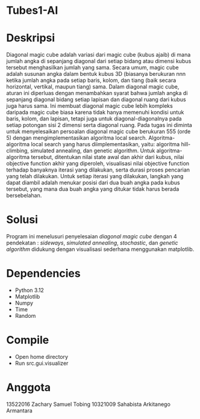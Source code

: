 # Tubes1-AI

# Deskripsi
Diagonal magic cube adalah variasi dari magic cube (kubus ajaib) di mana jumlah angka di sepanjang diagonal dari setiap bidang atau dimensi kubus tersebut menghasilkan jumlah yang sama. Secara umum, magic cube adalah susunan angka dalam bentuk kubus 3D (biasanya berukuran nnn ketika jumlah angka pada setiap baris, kolom, dan tiang (baik secara horizontal, vertikal, maupun tiang) sama.
Dalam diagonal magic cube, aturan ini diperluas dengan menambahkan syarat bahwa jumlah angka di sepanjang diagonal bidang setiap lapisan dan diagonal ruang dari kubus juga harus sama. Ini membuat diagonal magic cube lebih kompleks daripada magic cube biasa karena tidak hanya memenuhi kondisi untuk baris, kolom, dan lapisan, tetapi juga untuk diagonal-diagonalnya pada setiap potongan sisi 2 dimensi serta diagonal ruang.
Pada tugas ini diminta untuk menyelesaikan persoalan diagonal magic cube berukuran   555 (orde 5) dengan mengimplementasikan algoritma local search. Algoritma-algoritma local search yang harus diimplementasikan, yaitu: algoritma hill-climbing, simulated annealing, dan genetic algorithm. Untuk algoritma-algoritma tersebut, ditentukan nilai state awal dan akhir dari kubus, nilai objective function akhir yang diperoleh, visualisasi nilai objective function terhadap banyaknya iterasi yang dilakukan, serta durasi proses pencarian yang telah dilakukan. Untuk setiap iterasi yang dilakukan, langkah yang dapat diambil adalah menukar posisi dari dua buah angka pada kubus tersebut, yang mana dua buah angka yang ditukar tidak harus berada bersebelahan.

# Solusi
Program ini menelusuri penyelesaian _diagonal magic cube_ dengan 4 pendekatan : _sideways_, _simulated annealing_, _stochastic_, dan _genetic algorithm_ didukung dengan visualisasi sederhana menggunakan matplotlib.

# Dependencies
- Python 3.12
- Matplotlib
- Numpy
- Time
- Random

# Compile
- Open home directory
- Run src.gui.visualizer

# Anggota
13522016 	Zachary Samuel Tobing
10321009	Sahabista Arkitanego Armantara
